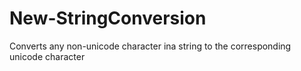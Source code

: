 # New-StringConversion
Converts any non-unicode character ina string to the corresponding unicode character
